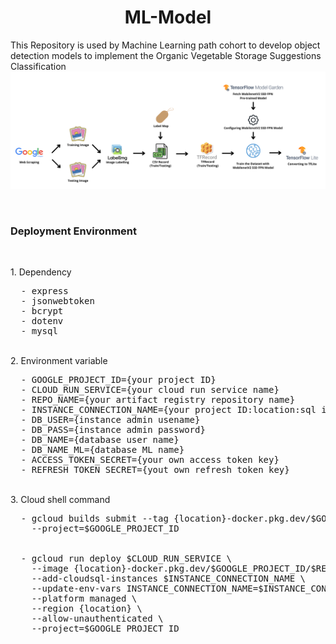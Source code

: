  <h1 align="center"> ML-Model </h1>

This Repository is used by Machine Learning path cohort to develop object detection models to implement the Organic Vegetable Storage Suggestions Classification
![Bangkit Image](bangkit.png)

<br>
<h3>Deployment Environment</h3>
<br>
<p>
1. Dependency
  <br>
  <pre>
  - express
  - jsonwebtoken
  - bcrypt
  - dotenv
  - mysql </pre>
  <br>
2. Environment variable
  <br>
  <pre>
  - GOOGLE_PROJECT_ID={your project ID}
  - CLOUD_RUN_SERVICE={your cloud run service name}
  - REPO_NAME={your artifact registry repository name}
  - INSTANCE_CONNECTION_NAME={your project ID:location:sql instance name}
  - DB_USER={instance admin usename}
  - DB_PASS={instance admin password}
  - DB_NAME={database user name}
  - DB_NAME_ML={database ML name}
  - ACCESS_TOKEN_SECRET={your own access token key}
  - REFRESH_TOKEN_SECRET={yout own refresh token key} </pre>
  <br>
3. Cloud shell command
  <br>
  <pre>
  - gcloud builds submit --tag {location}-docker.pkg.dev/$GOOGLE_PROJECT_ID/$REPO_NAME/$CLOUD_RUN_SERVICE \
    --project=$GOOGLE_PROJECT_ID
    <br>
  - gcloud run deploy $CLOUD_RUN_SERVICE \
    --image {location}-docker.pkg.dev/$GOOGLE_PROJECT_ID/$REPO_NAME/$CLOUD_RUN_SERVICE \
    --add-cloudsql-instances $INSTANCE_CONNECTION_NAME \
    --update-env-vars INSTANCE_CONNECTION_NAME=$INSTANCE_CONNECTION_NAME,DB_USER=$DB_USER,DB_PASS=$DB_PASS,DB_NAME=$DB_NAME,ACCESS_TOKEN_SECRET=$ACCESS_TOKEN_SECRET,REFRESH_TOKEN_SECRET=$REFRESH_TOKEN_SECRET,DB_NAME_ML=$DB_NAME_ML \
    --platform managed \
    --region {location} \
    --allow-unauthenticated \
    --project=$GOOGLE_PROJECT_ID </pre>
    <br>
</p>
